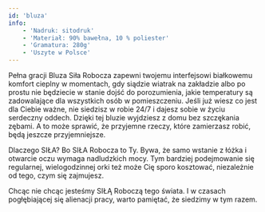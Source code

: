 ```yaml
---
id: 'bluza'
info:
    - 'Nadruk: sitodruk'
    - 'Materiał: 90% bawełna, 10 % poliester'
    - 'Gramatura: 280g'
    - 'Uszyte w Polsce'
---
```


Pełna gracji Bluza Siła Robocza zapewni twojemu interfejsowi białkowemu komfort cieplny w momentach, gdy siądzie wiatrak na zakładzie albo po prostu nie będziecie w stanie dojść do porozumienia, jakie temperatury są zadowalające dla wszystkich osób w pomieszczeniu.
Jeśli już wiesz co jest dla Ciebie ważne, nie siedzisz w robie 24/7 i dajesz sobie w życiu serdeczny oddech. Dzięki tej bluzie wyjdziesz z domu bez szczękania zębami. A to może sprawić, że przyjemne rzeczy, które zamierzasz robić, będą jeszcze przyjemniejsze.

Dlaczego SIŁA? Bo SIŁA Robocza to Ty. Bywa, że samo wstanie z łóżka i otwarcie oczu wymaga nadludzkich mocy. Tym bardziej podejmowanie się regularnej, wielogodzinnej orki też może Cię sporo kosztować, niezależnie od tego, czym się zajmujesz.

Chcąc nie chcąc jesteśmy SIŁĄ Roboczą tego świata. I w czasach pogłębiającej się alienacji pracy, warto pamiętać, że siedzimy w tym razem.
